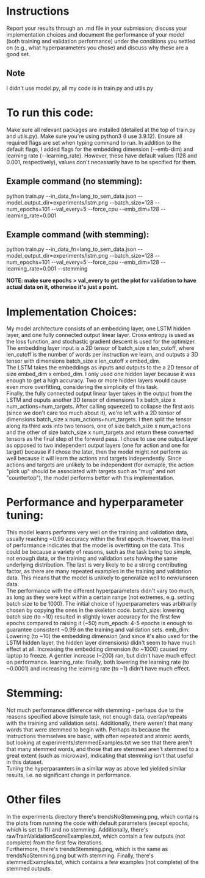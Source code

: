 # Instructions 
Report your results through an .md file in your submission; discuss your implementation choices and document the performance of your model (both training and validation performance) under the conditions you settled on (e.g., what hyperparameters you chose) and discuss why these are a good set.

## Note
I didn't use model.py, all my code is in train.py and utils.py

# To run this code:  
Make sure all relevant packages are installed (detailed at the top of train.py and utils.py).
Make sure you're using python3 (I use 3.9.12).
Ensure all required flags are set when typing command to run. In addition to the default flags, I added flags for
the embedding dimension (--emb-dim) and learning rate (--learning_rate). However, these have default values (128 and 0.001, respectively), values don't necessarily have to be specified for them. 

## Example command (no stemming):  
python train.py --in_data_fn=lang_to_sem_data.json --model_output_dir=experiments/lstm.png --batch_size=128 --num_epochs=101 --val_every=5 --force_cpu --emb_dim=128 --learning_rate=0.001

## Example command (with stemming):
python train.py --in_data_fn=lang_to_sem_data.json --model_output_dir=experiments/lstm.png --batch_size=128 --num_epochs=101 --val_every=5 --force_cpu --emb_dim=128 --learning_rate=0.001 --stemming

**NOTE: make sure epochs > val_every to get the plot for validation to have actual data on it, otherwise it's just a point.**

# Implementation Choices:  
My model architecture consists of an embedding layer, one LSTM hidden layer, and one fully connected output linear layer. Cross entropy is used as the loss function, and stochastic gradient descent is used for the optimizer.   
The embedding layer input is a 2D tensor of batch_size x len_cutoff, where len_cutoff is the number of words per instruction we learn, and outputs a 3D tensor with dimensions batch_size x len_cutoff x embed_dim.   
The LSTM takes the embeddings as inputs and outputs to the a 2D tensor of size embed_dim x embed_dim. I only used one hidden layer because it was enough to get a high accuracy. Two or more hidden layers would cause even more overfitting, considering the simplicity of this task.  
Finally, the fully connected output linear layer takes in the output from the LSTM and ouputs another 3D tensor of dimensions 1 x batch_size x num_actions+num_targets. After calling squeeze() to collapse the first axis (since we don't care too much about it), we're left with a 2D tensor of dimensions batch_size x num_actions+num_targets. I then split the tensor along its third axis into two tensors, one of size batch_size x num_actions and the other of size batch_size x num_targets and return these converted tensors as the final step of the forward pass. I chose to use one output layer as opposed to two independent output layers (one for action and one for target) because if I chose the later, then the model might not perform as well because it will learn the actions and targets independently. Since actions and targets are unlikely to be independent (for exmaple, the action "pick up" should be associated with targets such as "mug" and not "countertop"), the model performs better with this implementation. 

# Performance and hyperparameter tuning:  
This model learns performs very well on the training and validation data, usually reaching ~0.99 accuracy within the first epoch. However, this level of performance indicates that the model is overfitting on the data. This could be because a variety of reasons, such as the task being too simple, not enough data, or the training and validation sets having the same underlying distribution. The last is very likely to be a strong contributing factor, as there are many repeated examples in the training and validation data. This means that the model is unlikely to generalize well to new/unseen data.   
The performance with the different hyperparameters didn't vary too much, as long as they were kept within a certain range (not extremes, e.g. setting batch size to be 1000). The initial choice of hyperparameters was arbitrarily chosen by copying the ones in the skeleton code. 
batch_size: lowering batch size (to ~10) resulted in slightly lower accuracy for the first few epochs compared to raising it (~50)
num_epoch: 4-5 epochs is enough to guarantee consistent ~0.99 on the training and validation sets.
emb_dim: Lowering (to ~10) the embedding dimension (and since it's also used for the LSTM hidden layer, the hidden layer dimensions) didn't seem to have much effect at all. Increasing the embedding dimension (to ~1000) caused my laptop to freeze. A gentler increase (~200) ran, but didn't have much effect on performance.
learning_rate: finally, both lowering the learning rate (to ~0.0001) and increasing the learning rate (to ~1) didn't have much effect.

# Stemming:
Not much performance difference with stemming - perhaps due to the reasons specified above (simple task, not enough data, overlap/repeats with the training and validation sets). Additionally, there weren't that many words that were stemmed to begin with. Perhaps its because the instructions themselves are basic, with often repeated and atomic words, but looking at experiments/stemmedExamples.txt we see that there aren't that many stemmed words, and those that are stemmed aren't stemmed to a great extent (such as microwav), indicating that stemming isn't that useful in this dataset.  
Tuning the hyperparamters in a similar way as above led yielded similar results, i.e. no significant change in performance. 

# Other files
In the experiments directory there's trendsNoStemming.png, which contains the plots from running the code with default parameters (except epochs, which is set to 11) and no stemming. Additionally, there's rawTrainValidationScoreExamples.txt, which contain a few outputs (not complete) from the first few iterations.   
Furthermore, there's trendsStemming.png, which is the same as trendsNoStemming.png but with stemming. Finally, there's stemmedExamples.txt, which contains a few examples (not complete) of the stemmed outputs.  